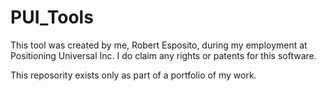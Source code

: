 # PUI_Tools
This tool was created by me, Robert Esposito, during my employment at Positioning Universal Inc. 
I do claim any rights or patents for this software.

This reposority exists only as part of a portfolio of my work.
